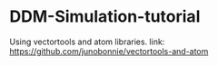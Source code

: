 # DDM-Simulation-tutorial

Using vectortools and atom libraries.
link: https://github.com/junobonnie/vectortools-and-atom
